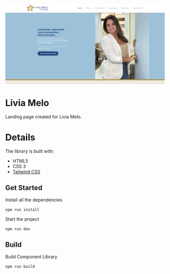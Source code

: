 ![picture alt](screenshot.png 'Layout for landing page')

# Livia Melo

Landing page created for Livia Melo.

# Details

The library is built with:

- HTML5
- CSS 3
- [Tailwind CSS](https://tailwindcss.com/)

## Get Started

Install all the dependencies

```shell
npm run install
```

Start the project

```shell
npm run dev
```

## Build

Build Component Library

```shell
npm run build
```
